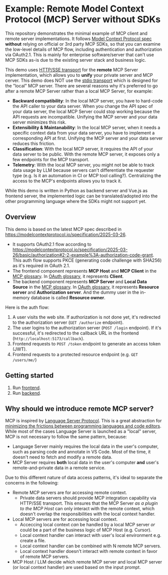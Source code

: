 # Example: Remote Model Context Protocol (MCP) Server without SDKs

This repository demonstrates the minimal example of MCP client and remote server implementations.
It follows [Model Context Protocol spec](https://modelcontextprotocol.io/introduction)
**without** relying on official or 3rd party MCP SDKs, so that you can examine the low-level details of
MCP flow, including authentication and authorization via OAuth2.1.
This is mainly for enterprise software/server that can't use MCP SDKs as-is due to the existing server stack and business logic.

This demo uses [HTTP/SSE transport](https://modelcontextprotocol.io/docs/concepts/transports#server-sent-events-sse) for the **remote** MCP Server implementation, which allows you to **unify** your private server and MCP cerver.
This demo does NOT use the [stdio transport](https://modelcontextprotocol.io/docs/concepts/transports#standard-input%2Foutput-stdio) which is designed for the "local" MCP server.
There are several reasons why it's preferred to go after a remote MCP Server rather than a local MCP Server, for example:

- **Backward compatibility**: In the local MCP server, you have to hard-code the API caller to your data server. When you change the API spec of your data server, the local MCP Server could stop working because the API requests are incompatible. Unifying the MCP server and your data server minimizes this risk.
- **Extensibility & Maintanability**: In the local MCP server, when it needs a specific context data from your data server, you have to implement a corresponding API at first. Unifying the MCP server and your data server reduces this friction.
- **Classification**: With the local MCP server, it requires the API of your data server to be public. With the remote MCP server, it exposes only a few endpoints for the MCP transport.
- **Telemetry**: With the local MCP server, you might not be able to track data usage by LLM because servers can't differentiate the requester type (e.g. Is it an automation in CI or MCP tool calling?). Centralizing the access to the MCP's endpoints allows you to track it.

While this demo is written in Python as backend server and Vue.js as frontend server,
the implemented logic can be translated/adopted into the other programming language
where the SDKs might not support yet.

## Overview

This demo is based on the latest MCP spec described in https://modelcontextprotocol.io/specification/2025-03-26.

- It supports OAuth2.1 flow according to https://modelcontextprotocol.io/specification/2025-03-26/basic/authorization#2-2-example%3A-authorization-code-grant. This auth flow supports PKCE (generating code challenge with SHA256) as it's required in OAuth 2.1.
- The frontend component represents **MCP Host** and **MCP Client** in the [MCP glossary](https://modelcontextprotocol.io/introduction). In [OAuth glossary](https://datatracker.ietf.org/doc/draft-ietf-oauth-v2-1/), it represents **Client**.
- The backend component represents **MCP Server** and **Local Data Source** in the [MCP glossary](https://modelcontextprotocol.io/introduction). In [OAuth glossary](https://datatracker.ietf.org/doc/draft-ietf-oauth-v2-1/), it represents **Resource server** and **Authorization server**. And the dummy user in the in-memory database is called **Resource owner**.

Here is the auth flow:

1. A user visits the web site. If authorization is not done yet, it's redirected to the authorization server (`GET /authorize` endpoint).
1. The user logins to the authorization server (`POST /login` endpoint). If it's successful, it's redirected to the callback URL in the frontend (`http://localhost:5173/callback`).
1. Frontend requests to `POST /token` endpoint to generate an access token (JWT).
1. Frontend requests to a protected resource endpoint (e.g. `GET /users/me/`)

## Getting started

1. Run [frontend](./frontend/README.md).
1. Run [backend](./backend/README.md).

## Why should we introduce remote MCP server?

MCP is inspired by [Language Server Protocol](https://microsoft.github.io/language-server-protocol/).
This is a great abstraction for [minimizing the frictions between programming languages and code editors](https://code.visualstudio.com/api/language-extensions/language-server-extension-guide).
While most of the cases Language Server is launched as a "local" server, MCP is not necessary to follow the same pattern, because:

- Language Server mainly requires the local data in the user's computer, such as parsing code and annotate in VS Code. Most of the time, it doesn't need to fetch and modify a remote data.
- MCP Server requires **both** local data in the user's computer **and** user's remote-and-private data in a remote service.

Due to this different nature of data access patterns, it's ideal to separate the concerns in the following:

- Remote MCP servers are for accessing remote context.
  - Private data servers should provide MCP integration capability via HTTP/SSE transport. This ensures that the MCP Server _as a plugin to the MCP Host_ can only interact with the remote context, which doesn't overlap the responsibilities with the local context handler.
- Local MCP servers are for accessing local context.
  - Acceccing local context _can_ be handled by a local MCP server _or_ could be a part of the business logic of MCP Host (e.g. Cursor).
  - Local context handler can interact with user's local environment e.g. create a file.
  - Local context handler can be combined with N remote MCP servers.
  - Local context handler doesn't interact with remote context in favor of remote MCP servers.
- MCP Host / LLM decide which remote MCP server and local MCP server (or local context handler) are used based on the input prompt.
